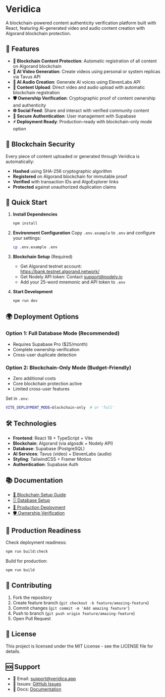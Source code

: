 # Veridica

A blockchain-powered content authenticity verification platform built with React, featuring AI-generated video and audio content creation with Algorand blockchain protection.

## 🌟 Features

- **🔗 Blockchain Content Protection**: Automatic registration of all content on Algorand blockchain
- **🎥 AI Video Generation**: Create videos using personal or system replicas via Tavus API  
- **🎵 AI Audio Creation**: Generate AI voices using ElevenLabs API
- **📁 Content Upload**: Direct video and audio upload with automatic blockchain registration
- **🛡️ Ownership Verification**: Cryptographic proof of content ownership and authenticity
- **🌐 Social Feed**: Share and interact with verified community content
- **🔐 Secure Authentication**: User management with Supabase
- **⚡ Deployment Ready**: Production-ready with blockchain-only mode option

## 🔐 Blockchain Security

Every piece of content uploaded or generated through Veridica is automatically:
- **Hashed** using SHA-256 cryptographic algorithm
- **Registered** on Algorand blockchain for immutable proof
- **Verified** with transaction IDs and AlgoExplorer links
- **Protected** against unauthorized duplication claims

## 🚀 Quick Start

1. **Install Dependencies**
   ```bash
   npm install
   ```

2. **Environment Configuration**
   Copy `.env.example` to `.env` and configure your settings:
   ```bash
   cp .env.example .env
   ```

3. **Blockchain Setup** (Required)
   - Get Algorand testnet account: https://bank.testnet.algorand.network/
   - Get Nodely API token: Contact support@nodely.io
   - Add your 25-word mnemonic and API token to `.env`

4. **Start Development**
   ```bash
   npm run dev
   ```

## 🌍 Deployment Options

### Option 1: Full Database Mode (Recommended)
- Requires Supabase Pro ($25/month)
- Complete ownership verification
- Cross-user duplicate detection

### Option 2: Blockchain-Only Mode (Budget-Friendly)
- Zero additional costs
- Core blockchain protection active
- Limited cross-user features

Set in `.env`:
```bash
VITE_DEPLOYMENT_MODE=blockchain-only  # or 'full'
```

## 🛠️ Technologies

- **Frontend**: React 18 + TypeScript + Vite
- **Blockchain**: Algorand (via algosdk + Nodely API)
- **Database**: Supabase (PostgreSQL)
- **AI Services**: Tavus (video) + ElevenLabs (audio)
- **Styling**: TailwindCSS + Framer Motion
- **Authentication**: Supabase Auth

## 📚 Documentation

- [🔗 Blockchain Setup Guide](ALGORAND_SETUP_GUIDE.md)
- [🗄️ Database Setup](SUPABASE_SETUP_GUIDE.md)
- [🚀 Production Deployment](PRODUCTION_DEPLOYMENT_GUIDE.md)
- [🛡️ Ownership Verification](OWNERSHIP_VERIFICATION_GUIDE.md)

## 🧪 Production Readiness

Check deployment readiness:
```bash
npm run build:check
```

Build for production:
```bash
npm run build
```

## 🤝 Contributing

1. Fork the repository
2. Create feature branch (`git checkout -b feature/amazing-feature`)
3. Commit changes (`git commit -m 'Add amazing feature'`)
4. Push to branch (`git push origin feature/amazing-feature`)
5. Open Pull Request

## 📄 License

This project is licensed under the MIT License - see the LICENSE file for details.

## 🆘 Support

- 📧 Email: support@veridica.app
- 🐛 Issues: [GitHub Issues](https://github.com/Legend-2727/AuthentiAi/issues)
- 📖 Docs: [Documentation](README.md)
